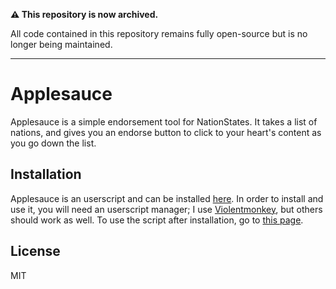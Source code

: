 **⚠️ This repository is now archived.**

All code contained in this repository remains fully open-source but is no longer being maintained.

---

# Applesauce

Applesauce is a simple endorsement tool for NationStates. It takes a list of nations, and gives you an endorse button to click to your heart's content as you go down the list.

## Installation

Applesauce is an userscript and can be installed [here](applesauce.user.js?raw=1). In order to install and use it, you will need an userscript manager; I use [Violentmonkey](https://violentmonkey.github.io/get-it/), but others should work as well. To use the script after installation, go to [this page](https://www.nationstates.net/template-overall=none/page=blank/x-applesauce=endo).

## License

MIT
